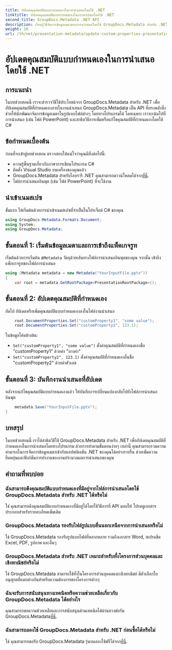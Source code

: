```yaml
---
title: อัปเดตคุณสมบัติแบบกำหนดเองในการนำเสนอโดยใช้ .NET
linktitle: อัปเดตคุณสมบัติแบบกำหนดเองในการนำเสนอโดยใช้ .NET
second_title: GroupDocs.Metadata .NET API
description: เรียนรู้วิธีจัดการข้อมูลเมตาของการนำเสนอโดยใช้ GroupDocs.Metadata สำหรับ .NET อัปเดตคุณสมบัติแบบกำหนดเองอย่างมีประสิทธิภาพในไฟล์ PowerPoint
weight: 16
url: /th/net/presentation-metadata/update-custom-properties-presentations/
---
```


# อัปเดตคุณสมบัติแบบกำหนดเองในการนำเสนอโดยใช้ .NET

## การแนะนำ
ในบทช่วยสอนนี้ เราจะสำรวจวิธีใช้ประโยชน์จาก GroupDocs.Metadata สำหรับ .NET เพื่ออัปเดตคุณสมบัติที่กำหนดเองภายในงานนำเสนอ GroupDocs.Metadata เป็น API ที่ทรงพลังซึ่งช่วยให้นักพัฒนาจัดการข้อมูลเมตาในรูปแบบไฟล์ต่างๆ โดยทางโปรแกรมได้ โดยเฉพาะ เราจะเน้นไปที่การนำเสนอ (เช่น ไฟล์ PowerPoint) และสาธิตวิธีการเพิ่มหรือแก้ไขคุณสมบัติที่กำหนดเองโดยใช้ C#
## ข้อกำหนดเบื้องต้น
ก่อนที่จะเข้าสู่บทช่วยสอน ตรวจสอบให้แน่ใจว่าคุณมีสิ่งต่อไปนี้:
- ความรู้พื้นฐานเกี่ยวกับภาษาการเขียนโปรแกรม C#
- ติดตั้ง Visual Studio บนเครื่องของคุณแล้ว
-  GroupDocs.Metadata สำหรับไลบรารี .NET คุณสามารถดาวน์โหลดได้จาก[ที่นี่](https://releases.groupdocs.com/metadata/net/).
- ไฟล์การนำเสนออินพุต (เช่น ไฟล์ PowerPoint) ที่จะใช้งาน

## นำเข้าเนมสเปซ
ขั้นแรก ให้เริ่มต้นด้วยการนำเข้าเนมสเปซที่จำเป็นในโปรเจ็กต์ C# ของคุณ
```csharp
using GroupDocs.Metadata.Formats.Document;
using System;
using GroupDocs.Metadata;
```
## ขั้นตอนที่ 1: เริ่มต้นข้อมูลเมตาและการเข้าถึงแพ็คเกจรูท
 เริ่มต้นด้วยการเริ่มต้น a`Metadata` วัตถุด้วยเส้นทางไฟล์การนำเสนออินพุตของคุณ จากนั้น เข้าถึงแพ็กเกจรูทของไฟล์การนำเสนอ
```csharp
using (Metadata metadata = new Metadata("YourInputFile.pptx"))
{
    var root = metadata.GetRootPackage<PresentationRootPackage>();
```
## ขั้นตอนที่ 2: อัปเดตคุณสมบัติที่กำหนดเอง
ถัดไป อัปเดตหรือเพิ่มคุณสมบัติแบบกำหนดเองลงในไฟล์งานนำเสนอ
```csharp
    root.DocumentProperties.Set("customProperty1", "some value");
    root.DocumentProperties.Set("customProperty2", 123.1);
```
ในข้อมูลโค้ดข้างต้น:
- `Set("customProperty1", "some value")` ตั้งค่าคุณสมบัติที่กำหนดเองชื่อ "customProperty1" ด้วยค่า "บางค่า"
- `Set("customProperty2", 123.1)` ตั้งค่าคุณสมบัติที่กำหนดเองอื่นชื่อ "customProperty2" ด้วยค่าตัวเลข
## ขั้นตอนที่ 3: บันทึกงานนำเสนอที่อัปเดต
หลังจากแก้ไขคุณสมบัติแบบกำหนดเองแล้ว ให้บันทึกการเปลี่ยนแปลงกลับไปยังไฟล์การนำเสนออินพุต
```csharp
    metadata.Save("YourInputFile.pptx");
}
```

## บทสรุป
ในบทช่วยสอนนี้ เราได้สาธิตวิธีใช้ GroupDocs.Metadata สำหรับ .NET เพื่ออัปเดตคุณสมบัติที่กำหนดเองในการนำเสนอโดยทางโปรแกรม ด้วยการทำตามขั้นตอนง่ายๆ เหล่านี้ คุณสามารถรวมความสามารถในการจัดการข้อมูลเมตาเข้ากับแอปพลิเคชัน .NET ของคุณได้อย่างราบรื่น ช่วยเพิ่มความยืดหยุ่นและฟังก์ชันการทำงานของงานประมวลผลการนำเสนอของคุณ

## คำถามที่พบบ่อย
### ฉันสามารถดึงคุณสมบัติแบบกำหนดเองที่มีอยู่จากไฟล์การนำเสนอโดยใช้ GroupDocs.Metadata สำหรับ .NET ได้หรือไม่
ใช่ คุณสามารถดึงคุณสมบัติแบบกำหนดเองที่มีอยู่ได้โดยใช้วิธีการที่ API มอบให้ โปรดดูเอกสารประกอบสำหรับรายละเอียดเพิ่มเติม
### GroupDocs.Metadata รองรับไฟล์รูปแบบอื่นนอกเหนือจากการนำเสนอหรือไม่
ใช่ GroupDocs.Metadata รองรับรูปแบบไฟล์ที่หลากหลาย รวมถึงเอกสาร Word, สเปรดชีต Excel, PDF, รูปภาพ และอื่นๆ
### GroupDocs.Metadata สำหรับ .NET เหมาะสำหรับทั้งโครงการส่วนบุคคลและเชิงพาณิชย์หรือไม่
ใช่ GroupDocs.Metadata สามารถใช้ทั้งในโครงการส่วนบุคคลและเชิงพาณิชย์ มีตัวเลือกใบอนุญาตที่แตกต่างกันสำหรับความต้องการของโครงการต่างๆ
### ฉันจะรับการสนับสนุนทางเทคนิคหรือความช่วยเหลือเกี่ยวกับ GroupDocs.Metadata ได้อย่างไร
 คุณสามารถขอความช่วยเหลือและการสนับสนุนด้านเทคนิคได้ผ่านทางฟอรัม GroupDocs.Metadata[ที่นี่](https://forum.groupdocs.com/c/metadata/14).
### ฉันสามารถลองใช้ GroupDocs.Metadata สำหรับ .NET ก่อนซื้อได้หรือไม่
 ใช่ คุณสามารถขอรับ GroupDocs.Metadata รุ่นทดลองใช้ฟรีได้จาก[ที่นี่](https://releases.groupdocs.com/).
